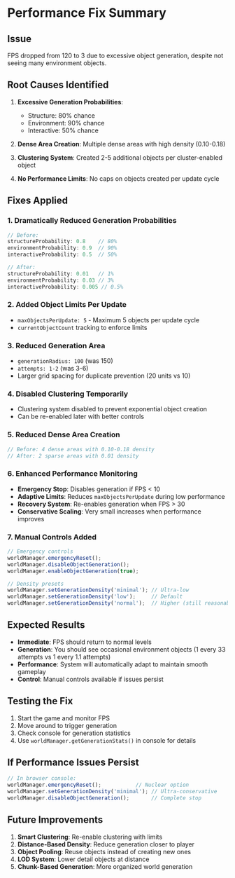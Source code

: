 # Performance Fix Summary

## Issue
FPS dropped from 120 to 3 due to excessive object generation, despite not seeing many environment objects.

## Root Causes Identified
1. **Excessive Generation Probabilities**: 
   - Structure: 80% chance
   - Environment: 90% chance  
   - Interactive: 50% chance

2. **Dense Area Creation**: Multiple dense areas with high density (0.10-0.18)

3. **Clustering System**: Created 2-5 additional objects per cluster-enabled object

4. **No Performance Limits**: No caps on objects created per update cycle

## Fixes Applied

### 1. Dramatically Reduced Generation Probabilities
```javascript
// Before:
structureProbability: 0.8    // 80%
environmentProbability: 0.9  // 90%
interactiveProbability: 0.5  // 50%

// After:
structureProbability: 0.01   // 1%
environmentProbability: 0.03 // 3%
interactiveProbability: 0.005 // 0.5%
```

### 2. Added Object Limits Per Update
- `maxObjectsPerUpdate: 5` - Maximum 5 objects per update cycle
- `currentObjectCount` tracking to enforce limits

### 3. Reduced Generation Area
- `generationRadius: 100` (was 150)
- `attempts: 1-2` (was 3-6)
- Larger grid spacing for duplicate prevention (20 units vs 10)

### 4. Disabled Clustering Temporarily
- Clustering system disabled to prevent exponential object creation
- Can be re-enabled later with better controls

### 5. Reduced Dense Area Creation
```javascript
// Before: 4 dense areas with 0.10-0.18 density
// After: 2 sparse areas with 0.01 density
```

### 6. Enhanced Performance Monitoring
- **Emergency Stop**: Disables generation if FPS < 10
- **Adaptive Limits**: Reduces `maxObjectsPerUpdate` during low performance
- **Recovery System**: Re-enables generation when FPS > 30
- **Conservative Scaling**: Very small increases when performance improves

### 7. Manual Controls Added
```javascript
// Emergency controls
worldManager.emergencyReset();
worldManager.disableObjectGeneration();
worldManager.enableObjectGeneration(true);

// Density presets
worldManager.setGenerationDensity('minimal'); // Ultra-low
worldManager.setGenerationDensity('low');     // Default
worldManager.setGenerationDensity('normal');  // Higher (still reasonable)
```

## Expected Results
- **Immediate**: FPS should return to normal levels
- **Generation**: You should see occasional environment objects (1 every 33 attempts vs 1 every 1.1 attempts)
- **Performance**: System will automatically adapt to maintain smooth gameplay
- **Control**: Manual controls available if issues persist

## Testing the Fix
1. Start the game and monitor FPS
2. Move around to trigger generation
3. Check console for generation statistics
4. Use `worldManager.getGenerationStats()` in console for details

## If Performance Issues Persist
```javascript
// In browser console:
worldManager.emergencyReset();           // Nuclear option
worldManager.setGenerationDensity('minimal'); // Ultra-conservative
worldManager.disableObjectGeneration();       // Complete stop
```

## Future Improvements
1. **Smart Clustering**: Re-enable clustering with limits
2. **Distance-Based Density**: Reduce generation closer to player
3. **Object Pooling**: Reuse objects instead of creating new ones
4. **LOD System**: Lower detail objects at distance
5. **Chunk-Based Generation**: More organized world generation